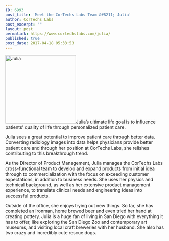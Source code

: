 ```yaml
---
ID: 6993
post_title: 'Meet the CorTechs Labs Team &#8211; Julia'
author: CorTechs Labs
post_excerpt: ""
layout: post
permalink: https://www.cortechslabs.com/julia/
published: true
post_date: 2017-04-18 05:33:53
---
```

<a href="https://www.cortechslabs.com/wp-content/uploads/2017/04/Julia.jpg"><img class="alignright wp-image-6994" src="https://www.cortechslabs.com/wp-content/uploads/2017/04/Julia.jpg" alt="Julia" width="221" height="214" /></a>Julia’s ultimate life goal is to influence patients’ quality of life through personalized patient care.

Julia sees a great potential to improve patient care through better data. Converting radiology images into data helps physicians provide better patient care and through her position at CorTechs Labs, she relishes contributing to this breakthrough trend.

As the Director of Product Management, Julia manages the CorTechs Labs cross-functional team to develop and expand products from initial idea through to commercialization with the focus on exceeding customer expectations, in addition to business needs. She uses her physics and technical background, as well as her extensive product management experience, to translate clinical needs and engineering ideas into successful products.

Outside of the office, she enjoys trying out new things. So far, she has completed an Ironman, home brewed beer and even tried her hand at creating pottery. Julia is a huge fan of living in San Diego with everything it has to offer, like exploring the San Diego Zoo and contemporary art museums, and visiting local craft breweries with her husband. She also has two crazy and incredibly cute rescue dogs.